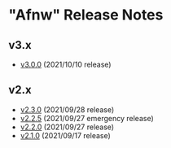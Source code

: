 # "Afnw" Release Notes

## v3.x

* [v3.0.0](v3.x/v3.0.0.md) (2021/10/10 release)

## v2.x

* [v2.3.0](v2.x/v2.3.0.md) (2021/09/28 release)
* [v2.2.5](v2.x/v2.2.5.md) (2021/09/27 emergency release)
* [v2.2.0](v2.x/v2.2.0.md) (2021/09/27 release)
* [v2.1.0](v2.x/v2.1.0.md) (2021/09/17 release)
